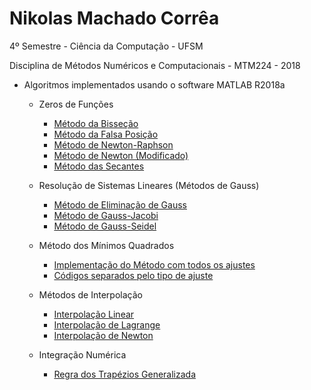 # Nikolas Machado Corrêa
4º Semestre - Ciência da Computação - UFSM  

Disciplina de Métodos Numéricos e Computacionais - MTM224 - 2018  

- Algoritmos implementados usando o software MATLAB R2018a

    - Zeros de Funções
        - [Método da Bisseção](https://github.com/nikolascm/metodos-2018/blob/master/Zeros%20de%20Fun%C3%A7%C3%B5es/metodo_bissecao.m)
        - [Método da Falsa Posição](https://github.com/nikolascm/metodos-2018/blob/master/Zeros%20de%20Fun%C3%A7%C3%B5es/metodo_falsa_posicao.m)
        - [Método de Newton-Raphson](https://github.com/nikolascm/metodos-2018/blob/master/Zeros%20de%20Fun%C3%A7%C3%B5es/metodo_newton.m)
        - [Método de Newton (Modificado)](https://github.com/nikolascm/metodos-2018/blob/master/Zeros%20de%20Fun%C3%A7%C3%B5es/metodo_newton_modificado.m)
        - [Método das Secantes](https://github.com/nikolascm/metodos-2018/blob/master/Zeros%20de%20Fun%C3%A7%C3%B5es/metodo_secantes.m)

    - Resolução de Sistemas Lineares (Métodos de Gauss) 
        - [Método de Eliminação de Gauss](https://github.com/nikolascm/metodos-2018/blob/master/M%C3%A9todos%20de%20Gauss/metodo_eliminacao_gauss.m)
        - [Método de Gauss-Jacobi](https://github.com/nikolascm/metodos-2018/blob/master/M%C3%A9todos%20de%20Gauss/metodo_gauss_jacobi.m)
        - [Método de Gauss-Seidel](https://github.com/nikolascm/metodos-2018/blob/master/M%C3%A9todos%20de%20Gauss/metodo_gauss_seidel.m)

    - Método dos Mínimos Quadrados
        - [Implementação do Método com todos os ajustes](https://github.com/nikolascm/metodos-2018/blob/master/M%C3%ADnimos%20Quadrados/metodoMinimosQuadrados.m)
        - [Códigos separados pelo tipo de ajuste](https://github.com/nikolascm/metodos-2018/tree/master/M%C3%ADnimos%20Quadrados/Individuais)

    - Métodos de Interpolação
        - [Interpolação Linear](https://github.com/nikolascm/metodos-2018/blob/master/Interpola%C3%A7%C3%A3o/interpolacao_linear.m)
        - [Interpolação de Lagrange](https://github.com/nikolascm/metodos-2018/blob/master/Interpola%C3%A7%C3%A3o/interpolacao_lagrange.m)
        - [Interpolação de Newton](https://github.com/nikolascm/metodos-2018/blob/master/Interpola%C3%A7%C3%A3o/interpolacao_newton.m)
    
    - Integração Numérica
        - [Regra dos Trapézios Generalizada](https://github.com/nikolascm/metodos-2018/blob/master/Integra%C3%A7%C3%A3o%20Num%C3%A9rica/trapezios_generalizados.m)

